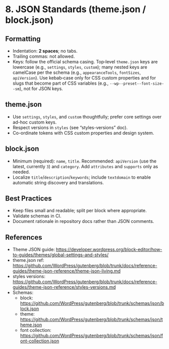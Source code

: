 # 8. JSON Standards (theme.json / block.json)

## Formatting

- Indentation: **2 spaces**; no tabs.
- Trailing commas: not allowed.
- Keys: follow the official schema casing. Top‑level `theme.json` keys are lowercase (e.g., `settings`, `styles`, `custom`); many nested keys are camelCase per the schema (e.g., `appearanceTools`, `fontSizes`, `apiVersion`). Use kebab‑case only for CSS custom properties and for slugs that become part of CSS variables (e.g., `--wp--preset--font-size--sm`), not for JSON keys.

## theme.json

- Use `settings`, `styles`, and `custom` thoughtfully; prefer core settings over ad-hoc custom keys.
- Respect versions in `styles` (see “styles-versions” doc).
- Co-ordinate tokens with CSS custom properties and design system.

## block.json

- Minimum (required): `name`, `title`. Recommended: `apiVersion` (use the latest, currently `3`) and `category`. Add `attributes` and `supports` only as needed.
- Localize `title`/`description`/`keywords`; include `textdomain` to enable automatic string discovery and translations.

## Best Practices

- Keep files small and readable; split per block where appropriate.
- Validate schemas in CI.
- Document rationale in repository docs rather than JSON comments.

## References

- Theme JSON guide: <https://developer.wordpress.org/block-editor/how-to-guides/themes/global-settings-and-styles/>
- theme.json ref: <https://github.com/WordPress/gutenberg/blob/trunk/docs/reference-guides/theme-json-reference/theme-json-living.md>
- styles versions: <https://github.com/WordPress/gutenberg/blob/trunk/docs/reference-guides/theme-json-reference/styles-versions.md>
- Schemas:
  - block: <https://github.com/WordPress/gutenberg/blob/trunk/schemas/json/block.json>
  - theme: <https://github.com/WordPress/gutenberg/blob/trunk/schemas/json/theme.json>
  - font collection: <https://github.com/WordPress/gutenberg/blob/trunk/schemas/json/font-collection.json>
